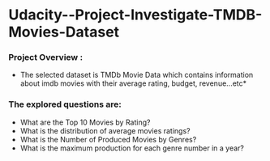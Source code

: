 # Udacity--Project-Investigate-TMDB-Movies-Dataset
### Project Overview :
- The selected dataset is TMDb Movie Data which contains information about imdb movies with their average rating, budget, revenue...etc*

### The explored questions are:

- What are the Top 10 Movies by Rating?
- What is the distribution of average movies ratings?
- What is the Number of Produced Movies by Genres?
- What is the maximum production for each genre number in a year?
